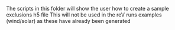 The scripts in this folder will show the user how to create a sample exclusions h5 file
This will not be used in the reV runs examples (wind/solar) as these have already been generated
